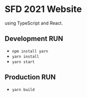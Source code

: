 # SFD 2021 Website

using TypeScript and React.

##  Development RUN

- `npm install yarn`
- `yarn install`
- `yarn start`

## Production RUN

- `yarn build`